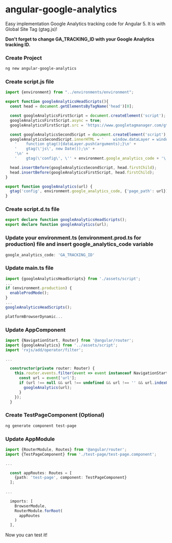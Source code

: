 # angular-google-analytics
Easy implementation Google Analytics tracking code for Angular 5. It is with Global Site Tag (gtag.js)!

**Don't forget to change GA_TRACKING_ID with your Google Analytics tracking ID.**

### Create Project 

```sh
ng new angular-google-analytics
```

### Create script.js file

```javascript
import {environment} from "../environments/environment";

export function googleAnalyticsHeadScripts(){
  const head = document.getElementsByTagName('head')[0];

  const googleAnalyticsFirstScript = document.createElement('script');
  googleAnalyticsFirstScript.async = true;
  googleAnalyticsFirstScript.src = 'https://www.googletagmanager.com/gtag/js?id=' + environment.google_analytics_code;

  const googleAnalyticsSecondScript = document.createElement('script');
  googleAnalyticsSecondScript.innerHTML = '    window.dataLayer = window.dataLayer || [];\n' +
    '    function gtag(){dataLayer.push(arguments);}\n' +
    '    gtag(\'js\', new Date());\n' +
    '\n' +
    '    gtag(\'config\', \'' + environment.google_analytics_code + '\');';

  head.insertBefore(googleAnalyticsSecondScript, head.firstChild);
  head.insertBefore(googleAnalyticsFirstScript, head.firstChild);
}

export function googleAnalytics(url) {
  gtag('config', environment.google_analytics_code, {'page_path': url});
}
```

### Create script.d.ts file

```typescript
export declare function googleAnalyticsHeadScripts();
export declare function googleAnalytics(url);
```

### Update your environment.ts (environment.prod.ts for production) file and insert google_analytics_code variable

```typescript
google_analytics_code: 'GA_TRACKING_ID'
```

### Update main.ts file

```typescript
import {googleAnalyticsHeadScripts} from './assets/script';
...
if (environment.production) {
  enableProdMode();
}
...
googleAnalyticsHeadScripts();

platformBrowserDynamic...
```

### Update AppComponent

```typescript
import {NavigationStart, Router} from '@angular/router';
import {googleAnalytics} from '../assets/script';
import 'rxjs/add/operator/filter';

...

  constructor(private router: Router) {
    this.router.events.filter(event => event instanceof NavigationStart).subscribe(event => {
      const url = event['url'];
      if (url !== null && url !== undefined && url !== '' && url.indexOf('null') < 0) {
        googleAnalytics(url);
      }
    });
  }
```

### Create TestPageComponent (Optional) 

```sh
ng generate component test-page
```

### Update AppModule

```typescript
import {RouterModule, Routes} from '@angular/router';
import {TestPageComponent} from './test-page/test-page.component';

...

  const appRoutes: Routes = [
    {path: 'test-page', component: TestPageComponent}
  ];
  
...

  imports: [
    BrowserModule,
    RouterModule.forRoot(
      appRoutes
    )
  ],
```

Now you can test it!
